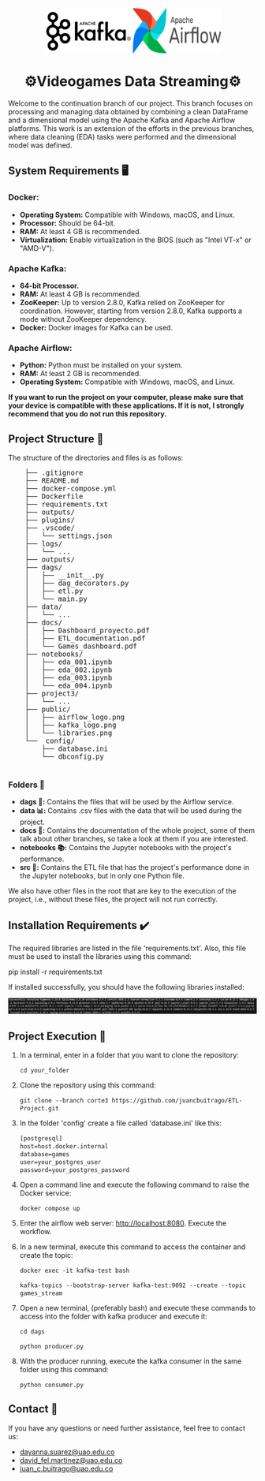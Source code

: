 <p align="center">
  <div style="display: flex; justify-content: center; align-items: ;">
    <img width="180" src="./public/Kafka_logo.png" alt="kafka">
    <img width="180" src="./public/airflow_logo.png" alt="airflow">
  </div>
  <h1 align="center">⚙️Videogames Data Streaming⚙️</h1>
  <p align="center"></p>
</p>

Welcome to the continuation branch of our project. This branch focuses on processing and managing data obtained by combining a clean DataFrame and a dimensional model using the Apache Kafka and Apache Airflow platforms. This work is an extension of the efforts in the previous branches, where data cleaning (EDA) tasks were performed and the dimensional model was defined.

## System Requirements 🖥️

### Docker:
- **Operating System:** Compatible with Windows, macOS, and Linux.
- **Processor:** Should be 64-bit.
- **RAM:** At least 4 GB is recommended.
- **Virtualization:** Enable virtualization in the BIOS (such as "Intel VT-x" or "AMD-V").

### Apache Kafka:
- **64-bit Processor.**
- **RAM:** At least 4 GB is recommended.
- **ZooKeeper:** Up to version 2.8.0, Kafka relied on ZooKeeper for coordination. However, starting from version 2.8.0, Kafka supports a mode without ZooKeeper dependency.
- **Docker:** Docker images for Kafka can be used.

### Apache Airflow:
- **Python:** Python must be installed on your system.
- **RAM:** At least 2 GB is recommended.
- **Operating System:** Compatible with Windows, macOS, and Linux.

**If you want to run the project on your computer, please make sure that your device is compatible with these applications. If it is not, I strongly recommend that you do not run this repository.**

## Project Structure 📃

The structure of the directories and files is as follows:

<pre>
    ├── .gitignore
    ├── README.md
    ├── docker-compose.yml
    ├── Dockerfile
    ├── requirements.txt
    ├── outputs/
    ├── plugins/
    ├── .vscode/
    │   └── settings.json
    ├── logs/
    │   └── ...
    ├── outputs/
    ├── dags/
    │   ├── __init__.py
    │   ├── dag_decorators.py
    │   ├── etl.py
    │   └── main.py
    ├── data/
    │   └── ...
    ├── docs/
    │   ├── Dashboard_proyecto.pdf
    │   ├── ETL_documentation.pdf
    │   └── Games_dashboard.pdf
    ├── notebooks/
    │   ├── eda_001.ipynb
    │   ├── eda_002.ipynb
    │   ├── eda_003.ipynb
    │   └── eda_004.ipynb
    ├── project3/
    │   └── ...
    ├── public/
    │   ├── airflow_logo.png
    │   ├── kafka_logo.png
    │   └── libraries.png
    └──  config/
        ├── database.ini
        └── dbconfig.py

</pre>



### Folders 📁
- **dags 📑:** Contains the files that will be used by the Airflow service.
- **data 📊:** Contains .csv files with the data that will be used during the project.
- **docs 📙:** Contains the documentation of the whole project, some of them talk about other branches, so take a look at them if you are interested.
- **notebooks 📚:** Contains the Jupyter notebooks with the project's performance.
- **src 📂:** Contains the ETL file that has the project's performance done in the Jupyter notebooks, but in only one Python file.

We also have other files in the root that are key to the execution of the project, i.e., without these files, the project will not run correctly.

## Installation Requirements ✔️

The required libraries are listed in the file 'requirements.txt'. Also, this file must be used to install the libraries using this command:

pip install -r requirements.txt


If installed successfully, you should have the following libraries installed:

![Installed Libraries](./public/libraries.png)

## Project Execution 🚀

1. In a terminal, enter in a folder that you want to clone the repository:
    ```
    cd your_folder
    ```

2. Clone the repository using this command:
    ```
    git clone --branch corte3 https://github.com/juancbuitrago/ETL-Project.git
    ```

3. In the folder 'config' create a file called 'database.ini' like this:
    ```
    [postgresql]
    host=host.docker.internal
    database=games
    user=your_postgres_user
    password=your_postgres_password

4. Open a command line and execute the following command to raise the Docker service:
    ```
    docker compose up
    ```

5. Enter the airflow web server: [http://localhost:8080](http://localhost:8080). Execute the workflow.

6. In a new terminal, execute this command to access the container and create the topic:
    ```
    docker exec -it kafka-test bash
    ```
    ```
    kafka-topics --bootstrap-server kafka-test:9092 --create --topic games_stream
    ```

7. Open a new terminal, (preferably bash) and execute these commands to access into the folder with kafka producer and execute it:
    ```
    cd dags
    ```
    ```
    python producer.py
    ```

8. With the producer running, execute the kafka consumer in the same folder using this command:
    ```
    python consumer.py
    ```

## Contact 📧

If you have any questions or need further assistance, feel free to contact us:

- [dayanna.suarez@uao.edu.co](mailto:dayanna.suarez@uao.edu.co)
- [david_fel.martinez@uao.edu.co](mailto:david_fel.martinez@uao.edu.co)
- [juan_c.buitrago@uao.edu.co](mailto:juan_c.buitrago@uao.edu.co)